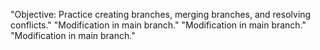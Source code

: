 "Objective: Practice creating branches, merging branches, and resolving conflicts." 
"Modification in main branch." 
"Modification in main branch." 
"Modification in main branch." 
